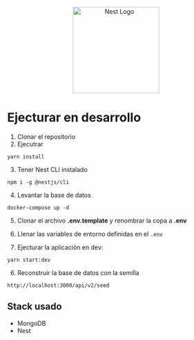 <p align="center">
  <a href="http://nestjs.com/" target="blank"><img src="https://nestjs.com/img/logo-small.svg" width="200" alt="Nest Logo" /></a>
</p>

# Ejecturar en desarrollo

1. Clonar el repositorio
2. Ejecutrar 

```
yarn install
```

3. Tener Nest CLI instalado
```
npm i -g @nestjs/cli
```

4. Levantar la base de datos
```
docker-compose up -d
```

5. Clonar el archivo __.env.template__ y renombrar la copa a __.env__

6. Llenar las variables de entorno definidas en el ```.env```

7. Ejecturar la aplicación en dev:
```
yarn start:dev
```

6. Reconstruir la base de datos con la semilla
```
http://localhost:3000/api/v2/seed
```



## Stack usado
* MongoDB
* Nest